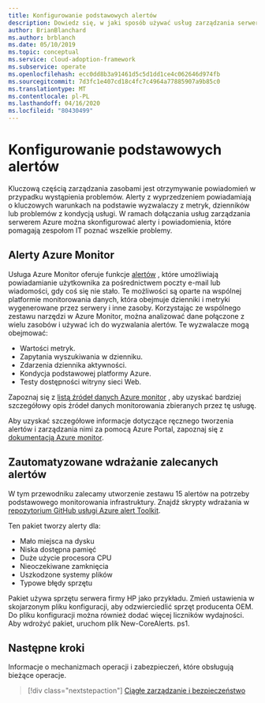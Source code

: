 ```yaml
---
title: Konfigurowanie podstawowych alertów
description: Dowiedz się, w jaki sposób używać usług zarządzania serwerem Azure do konfigurowania alertów i powiadomień, które pomagają zespołom IT poznać wszelkie problemy.
author: BrianBlanchard
ms.author: brblanch
ms.date: 05/10/2019
ms.topic: conceptual
ms.service: cloud-adoption-framework
ms.subservice: operate
ms.openlocfilehash: ecc0dd8b3a91461d5c5d1dd1ce4c062646d974fb
ms.sourcegitcommit: 7d3fc1e407cd18c4fc7c4964a77885907a9b85c0
ms.translationtype: MT
ms.contentlocale: pl-PL
ms.lasthandoff: 04/16/2020
ms.locfileid: "80430499"
---
```

# <a name="set-up-basic-alerts"></a>Konfigurowanie podstawowych alertów

Kluczową częścią zarządzania zasobami jest otrzymywanie powiadomień w przypadku wystąpienia problemów. Alerty z wyprzedzeniem powiadamiają o kluczowych warunkach na podstawie wyzwalaczy z metryk, dzienników lub problemów z kondycją usługi. W ramach dołączania usług zarządzania serwerem Azure można skonfigurować alerty i powiadomienia, które pomagają zespołom IT poznać wszelkie problemy.

## <a name="azure-monitor-alerts"></a>Alerty Azure Monitor

Usługa Azure Monitor oferuje funkcje [alertów](https://docs.microsoft.com/azure/azure-monitor/platform/alerts-overview) , które umożliwiają powiadamianie użytkownika za pośrednictwem poczty e-mail lub wiadomości, gdy coś się nie stało. Te możliwości są oparte na wspólnej platformie monitorowania danych, która obejmuje dzienniki i metryki wygenerowane przez serwery i inne zasoby. Korzystając ze wspólnego zestawu narzędzi w Azure Monitor, można analizować dane połączone z wielu zasobów i używać ich do wyzwalania alertów. Te wyzwalacze mogą obejmować:

- Wartości metryk.
- Zapytania wyszukiwania w dzienniku.
- Zdarzenia dziennika aktywności.
- Kondycja podstawowej platformy Azure.
- Testy dostępności witryny sieci Web.

Zapoznaj się z [listą źródeł danych Azure monitor](https://docs.microsoft.com/azure/azure-monitor/platform/data-sources) , aby uzyskać bardziej szczegółowy opis źródeł danych monitorowania zbieranych przez tę usługę.

Aby uzyskać szczegółowe informacje dotyczące ręcznego tworzenia alertów i zarządzania nimi za pomocą Azure Portal, zapoznaj się z [dokumentacją Azure monitor](https://docs.microsoft.com/azure/azure-monitor/platform/alerts-metric).

## <a name="automated-deployment-of-recommended-alerts"></a>Zautomatyzowane wdrażanie zalecanych alertów

W tym przewodniku zalecamy utworzenie zestawu 15 alertów na potrzeby podstawowego monitorowania infrastruktury. Znajdź skrypty wdrażania w [repozytorium GitHub usługi Azure alert Toolkit](https://github.com/Microsoft/manageability-toolkits).

Ten pakiet tworzy alerty dla:

- Mało miejsca na dysku
- Niska dostępna pamięć
- Duże użycie procesora CPU
- Nieoczekiwane zamknięcia
- Uszkodzone systemy plików
- Typowe błędy sprzętu

Pakiet używa sprzętu serwera firmy HP jako przykładu. Zmień ustawienia w skojarzonym pliku konfiguracji, aby odzwierciedlić sprzęt producenta OEM. Do pliku konfiguracji można również dodać więcej liczników wydajności. Aby wdrożyć pakiet, uruchom plik New-CoreAlerts. ps1.

## <a name="next-steps"></a>Następne kroki

Informacje o mechanizmach operacji i zabezpieczeń, które obsługują bieżące operacje.

> [!div class="nextstepaction"]
> [Ciągłe zarządzanie i bezpieczeństwo](./ongoing-management-overview.md)
